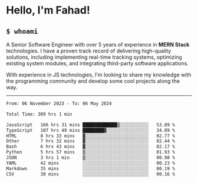 <h1>Hello, I'm Fahad!</h1>

<h2><code>$ whoami</code></h2>

A Senior Software Engineer with over 5 years of experience in **MERN Stack** technologies. I have a proven track record of delivering high-quality solutions, including implementing real-time tracking systems, optimizing existing system modules, and integrating third-party software applications.

With experience in JS technologies, I'm looking to share my knowledge with the programming community and develop some cool projects along the way.

---

<!--START_SECTION:waka-->

```txt
From: 06 November 2023 - To: 06 May 2024

Total Time: 309 hrs 1 min

JavaScript   166 hrs 31 mins █████████████▒░░░░░░░░░░░   53.89 %
TypeScript   107 hrs 49 mins ████████▓░░░░░░░░░░░░░░░░   34.89 %
HTML         8 hrs 33 mins   ▓░░░░░░░░░░░░░░░░░░░░░░░░   02.77 %
Other        7 hrs 32 mins   ▓░░░░░░░░░░░░░░░░░░░░░░░░   02.44 %
Bash         6 hrs 43 mins   ▓░░░░░░░░░░░░░░░░░░░░░░░░   02.17 %
Python       5 hrs 57 mins   ▒░░░░░░░░░░░░░░░░░░░░░░░░   01.93 %
JSON         3 hrs 1 min     ▒░░░░░░░░░░░░░░░░░░░░░░░░   00.98 %
YAML         42 mins         ░░░░░░░░░░░░░░░░░░░░░░░░░   00.23 %
Markdown     35 mins         ░░░░░░░░░░░░░░░░░░░░░░░░░   00.19 %
CSV          30 mins         ░░░░░░░░░░░░░░░░░░░░░░░░░   00.16 %
```

<!--END_SECTION:waka-->

<!--
**heyFahad/heyFahad** is a ✨ _special_ ✨ repository because its `README.md` (this file) appears on your GitHub profile.

Here are some ideas to get you started:

- 🔭 I’m currently working on ...
- 🌱 I’m currently learning ...
- 👯 I’m looking to collaborate on ...
- 🤔 I’m looking for help with ...
- 💬 Ask me about ...
- 📫 How to reach me: ...
- 😄 Pronouns: ...
- ⚡ Fun fact: ...
-->
